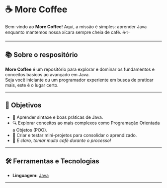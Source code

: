 # ☕ More Coffee

Bem-vindo ao **More Coffee**! Aqui, a missão é simples: aprender Java enquanto mantemos nossa xícara sempre cheia de café. ☕✨

---

## 📚 Sobre o respositório
**More Coffee** é um repositório para explorar e dominar os fundamentos e conceitos basicos ao avançado em Java.  
Seja você iniciante ou um programador experiente em busca de praticar mais, este é o lugar certo.

---

## 🚀 Objetivos
- 📖 Aprender sintaxe e boas práticas de Java.
- 🔍 Explorar conceitos ao mais complexos como Programação Orientada a Objetos (POO).
- 🧪 Criar e testar mini-projetos para consolidar o aprendizado.
- 🍵 *E claro, tomar muito café durante o processo!*

---

## 🛠️ Ferramentas e Tecnologias
- **Linguagem:** [Java](https://www.java.com/)

---

